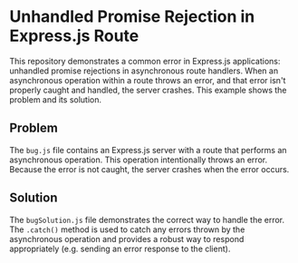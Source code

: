 # Unhandled Promise Rejection in Express.js Route

This repository demonstrates a common error in Express.js applications: unhandled promise rejections in asynchronous route handlers.  When an asynchronous operation within a route throws an error, and that error isn't properly caught and handled, the server crashes.  This example shows the problem and its solution.

## Problem

The `bug.js` file contains an Express.js server with a route that performs an asynchronous operation. This operation intentionally throws an error.  Because the error is not caught, the server crashes when the error occurs. 

## Solution

The `bugSolution.js` file demonstrates the correct way to handle the error.  The `.catch()` method is used to catch any errors thrown by the asynchronous operation and provides a robust way to respond appropriately (e.g. sending an error response to the client).